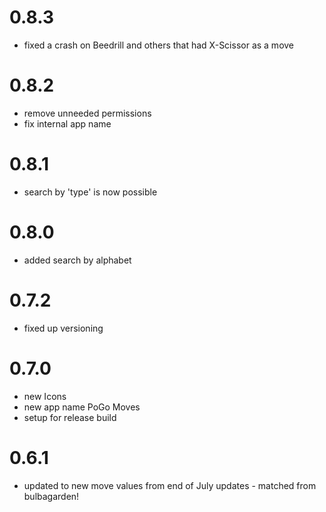 # 0.8.3
* fixed a crash on Beedrill and others that had X-Scissor as a move

# 0.8.2
* remove unneeded permissions
* fix internal app name
# 0.8.1
* search by 'type' is now possible
# 0.8.0
* added search by alphabet

# 0.7.2
* fixed up versioning

# 0.7.0

* new Icons
* new app name PoGo Moves
* setup for release build

# 0.6.1

* updated to new move values from end of July updates - matched from bulbagarden!
